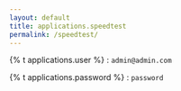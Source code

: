 ```yaml
---
layout: default
title: applications.speedtest
permalink: /speedtest/
---
```

{% t applications.user %} : `admin@admin.com`	

{% t applications.password %} : `password`	